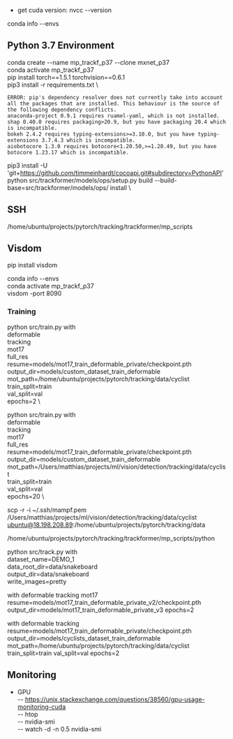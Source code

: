 * get cuda version: nvcc --version

conda info --envs


## Python 3.7 Environment
conda create --name mp_trackf_p37 --clone mxnet_p37 \
conda activate mp_trackf_p37 \
pip install torch==1.5.1 torchvision==0.6.1 \
pip3 install -r requirements.txt \

```
ERROR: pip's dependency resolver does not currently take into account all the packages that are installed. This behaviour is the source of the following dependency conflicts.
anaconda-project 0.9.1 requires ruamel-yaml, which is not installed.
shap 0.40.0 requires packaging>20.9, but you have packaging 20.4 which is incompatible.
bokeh 2.4.2 requires typing-extensions>=3.10.0, but you have typing-extensions 3.7.4.3 which is incompatible.
aiobotocore 1.3.0 requires botocore<1.20.50,>=1.20.49, but you have botocore 1.23.17 which is incompatible.
```
pip3 install -U 'git+https://github.com/timmeinhardt/cocoapi.git#subdirectory=PythonAPI' \
python src/trackformer/models/ops/setup.py build --build-base=src/trackformer/models/ops/ install \

## SSH

/home/ubuntu/projects/pytorch/tracking/trackformer/mp_scripts


## Visdom
pip install visdom

conda info --envs  
conda activate mp_trackf_p37  
visdom -port 8090


### Training
python src/train.py with \
deformable \
tracking \
mot17 \
full_res \
resume=models/mot17_train_deformable_private/checkpoint.pth \
output_dir=models/custom_dataset_train_deformable \
mot_path=/home/ubuntu/projects/pytorch/tracking/data/cyclist \
train_split=train \
val_split=val \
epochs=2 \

python src/train.py with \
deformable \
tracking \
mot17 \
full_res \
resume=models/mot17_train_deformable_private/checkpoint.pth \
output_dir=models/custom_dataset_train_deformable \
mot_path=/Users/matthias/projects/ml/vision/detection/tracking/data/cyclist \
train_split=train \
val_split=val \
epochs=20 \




scp -r -i ~/.ssh/mampf.pem /Users/matthias/projects/ml/vision/detection/tracking/data/cyclist ubuntu@18.198.208.89:/home/ubuntu/projects/pytorch/tracking/data


/home/ubuntu/projects/pytorch/tracking/trackformer/mp_scripts/python





python src/track.py with \
dataset_name=DEMO_1 \
data_root_dir=data/snakeboard \
output_dir=data/snakeboard \
write_images=pretty


with
deformable
tracking
mot17
resume=models/mot17_train_deformable_private_v2/checkpoint.pth
output_dir=models/mot17_train_deformable_private_v3
epochs=2

with
deformable
tracking
resume=models/mot17_train_deformable_private/checkpoint.pth
output_dir=models/cyclists_dataset_train_deformable
mot_path=/home/ubuntu/projects/pytorch/tracking/data/cyclist
train_split=train
val_split=val
epochs=2


## Monitoring

- GPU  
-- https://unix.stackexchange.com/questions/38560/gpu-usage-monitoring-cuda  
-- htop  
-- nvidia-smi  
-- watch -d -n 0.5 nvidia-smi

